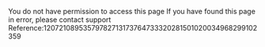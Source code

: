 You do not have permission to access this page If you have found this page in error, please contact support Reference:12072108953579782713173764733320281501020034968299102359
